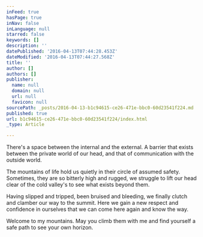 ```yaml
---
inFeed: true
hasPage: true
inNav: false
inLanguage: null
starred: false
keywords: []
description: ''
datePublished: '2016-04-13T07:44:28.453Z'
dateModified: '2016-04-13T07:44:27.568Z'
title: ''
author: []
authors: []
publisher:
  name: null
  domain: null
  url: null
  favicon: null
sourcePath: _posts/2016-04-13-b1c94615-ce26-471e-bbc0-60d23541f224.md
published: true
url: b1c94615-ce26-471e-bbc0-60d23541f224/index.html
_type: Article

---
```

There's a space between the internal and the external. A barrier that exists between the private world of our head, and that of communication with the outside world.

The mountains of life hold us quietly in their circle of assumed safety. Sometimes, they are so bitterly high and rugged, we struggle to lift our head clear of the cold valley's to see what exists beyond them.

Having slipped and tripped, been bruised and bleeding, we finally clutch and clamber our way to the summit. Here we gain a new respect and confidence in ourselves that we can come here again and know the way.

Welcome to my mountains. May you climb them with me and find yourself a safe path to see your own horizon.